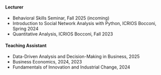 #### Lecturer

- Behavioral Skills Seminar, Fall 2025 (incoming) 
- Introduction to Social Network Analysis with Python, ICRIOS Bocconi, Spring 2024
- Quantitative Analysis, ICRIOS Bocconi, Fall 2023

#### Teaching Assistant

- Data-Driven Analysis and Decision-Making in Business, 2025
- Business Economics, 2024, 2023
- Fundamentals of Innovation and Industrial Change, 2024
